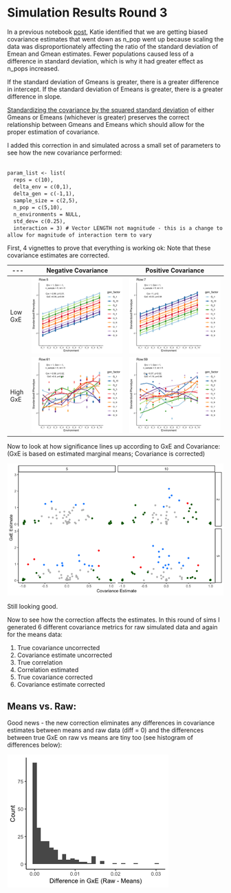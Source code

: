 # Simulation Results Round 3

In a previous notebook [post](https://github.com/RCN-ECS/CnGV/blob/master/notebook/20200408_KEL_MultiplePop_CnGv_GxE_UPDATE2.Rmd), Katie identified that we are getting biased covariance estimates that went down as n_pop went up because scaling the data was disproportionately affecting the ratio of the standard deviation of Emean and Gmean estimates. Fewer populations caused less of a difference in standard deviation, which is why it had greater effect as n_pops increased. 

If the standard deviation of Gmeans is greater, there is a greater difference in intercept. 
If the standard deviation of Emeans is greater, there is a greater difference in slope. 

[Standardizing the covariance by the squared standard deviation](https://github.com/RCN-ECS/CnGV/blob/master/notebook/20200413%20Screen%20Shot%202020-04-09%20at%201.23.04%20PM.png) of either Gmeans or Emeans (whichever is greater) preserves the correct relationship between Gmeans and Emeans which should allow for the proper estimation of covariance.    

I added this correction in and simulated across a small set of parameters to see how the new covariance performed: 
```{param list}

param_list <- list( 
  reps = c(10),
  delta_env = c(0,1),
  delta_gen = c(-1,1),
  sample_size = c(2,5), 
  n_pop = c(5,10), 
  n_environments = NULL,
  std_dev= c(0.25),
  interaction = 3) # Vector LENGTH not magnitude - this is a change to allow for magnitude of interaction term to vary

```
First, 4 vignettes to prove that everything is working ok: Note that these covariance estimates are corrected.

| --- | Negative Covariance | Positive Covariance | 
| --- | --- | --- | 
| Low GxE| ![image](https://github.com/RCN-ECS/CnGV/blob/master/results/notebook_figs/plot_row5.png) | ![image](https://github.com/RCN-ECS/CnGV/blob/master/results/notebook_figs/plot_row7.png) |
| High GxE|![image](https://github.com/RCN-ECS/CnGV/blob/master/results/notebook_figs/plot_row61.png) | ![image](https://github.com/RCN-ECS/CnGV/blob/master/results/notebook_figs/plot_row59.png)|

Now to look at how significance lines up according to GxE and Covariance: (GxE is based on estimated marginal means; Covariance is corrected)

![image](https://github.com/RCN-ECS/CnGV/blob/master/results/notebook_figs/CorrectedCov.png)

Still looking good. 

Now to see how the correction affects the estimates. In this round of sims I generated 6 different covariance metrics for raw simulated data and again for the means data: 
1. True covariance uncorrected
2. Covariance estimate uncorrected
3. True correlation 
4. Correlation estimated
5. True covariance corrected
6. Covariance estimate corrected

## Means vs. Raw: 

Good news - the new correction eliminates any differences in covariance estimates between means and raw data (diff = 0) and the differences between true GxE on raw vs means are tiny too (see histogram of differences below): 

![image](https://github.com/RCN-ECS/CnGV/blob/master/results/notebook_figs/hist_gxe%20diffs.png)



